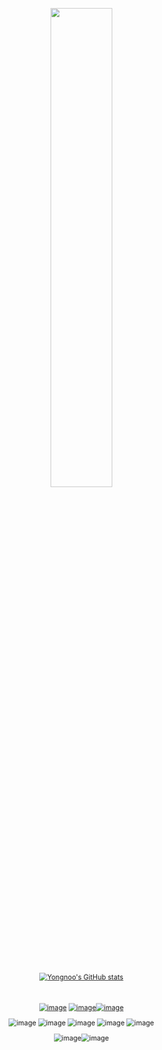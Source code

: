 <center>

<img src="https://media.giphy.com/media/u3fEnaMRVNXZj8vRPG/giphy.gif"  width=50%/>

<br>

[![Yongnoo's GitHub stats](https://github-readme-stats.vercel.app/api?username=yongnoo&show_icons=true&theme=nord)](https://github.com/anuraghazra/github-readme-stats)

<br>

[![image](https://img.shields.io/badge/Instagram-E4405F?style=for-the-badge&logo=instagram&logoColor=white)](https://instagram.com/syj1110)
[![image](https://img.shields.io/badge/Gmail-D14836?style=for-the-badge&logo=gmail&logoColor=white)](seoyj1110@gmail.com)[![image](https://img.shields.io/badge/Notion-000000?style=for-the-badge&logo=notion&logoColor=white)](https://www.notion.so/yongnoo/Yongnoo-888e1b840fd64325be3251106e444217)

![image](https://img.shields.io/badge/Python-FFD43B?style=for-the-badge&logo=python&logoColor=blue)
![image](https://img.shields.io/badge/HTML5-E34F26?style=for-the-badge&logo=html5&logoColor=white)
![image](https://img.shields.io/badge/CSS3-1572B6?style=for-the-badge&logo=css3&logoColor=white)
![image](https://img.shields.io/badge/MariaDB-003545?style=for-the-badge&logo=mariadb&logoColor=white)
![image](https://img.shields.io/badge/Django-092E20?style=for-the-badge&logo=django&logoColor=green)



![image](https://img.shields.io/badge/apple%20silicon-333333?style=for-the-badge&logo=apple&logoColor=white)![image](https://img.shields.io/badge/lenovo%20laptop-E2231A?style=for-the-badge&logo=lenovo&logoColor=white)
</center>





